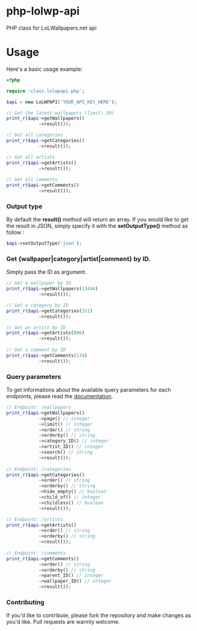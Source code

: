 # php-lolwp-api
PHP class for LoLWallpapers.net api

# Usage
Here's a basic usage example:
```php
<?php

require 'class.lolwpapi.php';

$api = new LoLWPAPI('YOUR_API_KEY_HERE');

// Get the latest wallpapers (limit: 20)
print_r($api->getWallpapers()
            ->result());

// Get all categories
print_r($api->getCategories()
            ->result());

// Get all artists
print_r($api->getArtists()
            ->result());
            
// Get all comments
print_r($api->getComments()
            ->result());
```

### Output type
By default the **result()** method will return an array. If you would like to get the result in JSON, simply specify it with the **setOutputType()** method as follow : 
```php
$api->setOutputType('json');
```

### Get {wallpaper|category|artist|comment} by ID.
Simply pass the ID as argument.

```php
// Get a wallpaper by ID
print_r($api->getWallpapers(13444)
            ->result());

// Get a category by ID
print_r($api->getCategories(311)
            ->result());

// Get an artist by ID
print_r($api->getArtists(800)
            ->result());
            
// Get a comment by ID
print_r($api->getComments(134)
            ->result());
```

### Query parameters
To get informations about the available query parameters for each endpoints, please read the [documentation](http://docs.lolwallpapers.apiary.io/).

```php
// Endpoint: /wallpapers
print_r($api->getWallpapers()
            ->page() // integer
            ->limit() // integer
            ->order() // string
            ->orderby() // string
            ->category_ID() // integer
            ->artist_ID() // integer
            ->search() // string
            ->result());
            
// Endpoint: /categories
print_r($api->getCategories()
            ->order() // string
            ->orderby() // string
            ->hide_empty() // boolean
            ->child_of() // integer
            ->childless() // boolean
            ->result());

// Endpoint: /artists
print_r($api->getArtists()
            ->order() // string
            ->orderby() // string
            ->result());
            
// Endpoint: /comments
print_r($api->getComments()
            ->order() // string
            ->orderby() // string
            ->parent_ID() // integer
            ->wallpaper_ID() // integer
            ->result());
```

### Contributing
If you'd like to contribute, please fork the repository and make changes as
you'd like. Pull requests are warmly welcome.
